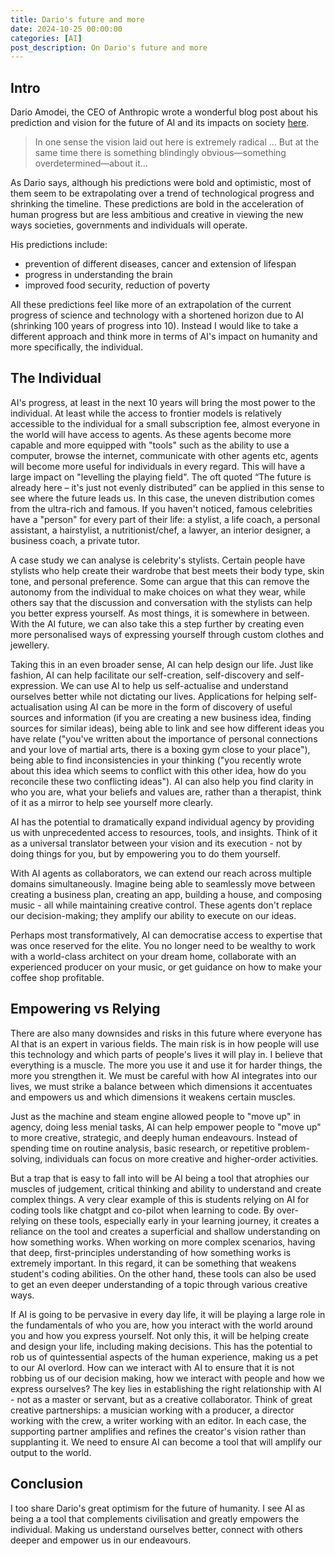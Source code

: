 ```yaml
---
title: Dario's future and more
date: 2024-10-25 00:00:00
categories: [AI]
post_description: On Dario's future and more
---
```


## Intro

Dario Amodei, the CEO of Anthropic wrote a wonderful blog post about his prediction and vision for the future of AI and its impacts on society [here](https://darioamodei.com/machines-of-loving-grace).

> In one sense the vision laid out here is extremely radical ... But at the same time there is something blindingly obvious—something overdetermined—about it...

As Dario says, although his predictions were bold and optimistic, most of them seem to be extrapolating over a trend of technological progress and shrinking the timeline. These predictions are bold in the acceleration of human progress but are less ambitious and creative in viewing the new ways societies, governments and individuals will operate.

His predictions include:

- prevention of different diseases, cancer and extension of lifespan
- progress in understanding the brain
- improved food security, reduction of poverty

All these predictions feel like more of an extrapolation of the current progress of science and technology with a shortened horizon due to AI (shrinking 100 years of progress into 10). Instead I would like to take a different approach and think more in terms of AI's impact on humanity and more specifically, the individual.

## The Individual

AI's progress, at least in the next 10 years will bring the most power to the individual. At least while the access to frontier models is relatively accessible to the individual for a small subscription fee, almost everyone in the world will have access to agents. As these agents become more capable and more equipped with "tools" such as the ability to use a computer, browse the internet, communicate with other agents etc, agents will become more useful for individuals in every regard. This will have a large impact on "levelling the playing field". The oft quoted “The future is already here – it's just not evenly distributed” can be applied in this sense to see where the future leads us. In this case, the uneven distribution comes from the ultra-rich and famous. If you haven't noticed, famous celebrities have a "person" for every part of their life: a stylist, a life coach, a personal assistant, a hairstylist, a nutritionist/chef, a lawyer, an interior designer, a business coach, a private tutor.

A case study we can analyse is celebrity's stylists. Certain people have stylists who help create their wardrobe that best meets their body type, skin tone, and personal preference. Some can argue that this can remove the autonomy from the individual to make choices on what they wear, while others say that the discussion and conversation with the stylists can help you better express yourself. As most things, it is somewhere in between. With the AI future, we can also take this a step further by creating even more personalised ways of expressing yourself through custom clothes and jewellery.

Taking this in an even broader sense, AI can help design our life. Just like fashion, AI can help facilitate our self-creation, self-discovery and self-expression. We can use AI to help us self-actualise and understand ourselves better while not dictating our lives. Applications for helping self-actualisation using AI can be more in the form of discovery of useful sources and information (if you are creating a new business idea, finding sources for similar ideas), being able to link and see how different ideas you have relate ("you've written about the importance of personal connections and your love of martial arts, there is a boxing gym close to your place"), being able to find inconsistencies in your thinking ("you recently wrote about this idea which seems to conflict with this other idea, how do you reconcile these two conflicting ideas"). AI can also help you find clarity in who you are, what your beliefs and values are, rather than a therapist, think of it as a mirror to help see yourself more clearly.

AI has the potential to dramatically expand individual agency by providing us with unprecedented access to resources, tools, and insights. Think of it as a universal translator between your vision and its execution - not by doing things for you, but by empowering you to do them yourself.

With AI agents as collaborators, we can extend our reach across multiple domains simultaneously. Imagine being able to seamlessly move between creating a business plan, creating an app, building a house, and composing music - all while maintaining creative control. These agents don't replace our decision-making; they amplify our ability to execute on our ideas.

Perhaps most transformatively, AI can democratise access to expertise that was once reserved for the elite. You no longer need to be wealthy to work with a world-class architect on your dream home, collaborate with an experienced producer on your music, or get guidance on how to make your coffee shop profitable.

## Empowering vs Relying

There are also many downsides and risks in this future where everyone has AI that is an expert in various fields. The main risk is in how people will use this technology and which parts of people's lives it will play in. I believe that everything is a muscle. The more you use it and use it for harder things, the more you strengthen it. We must be careful with how AI integrates into our lives, we must strike a balance between which dimensions it accentuates and empowers us and which dimensions it weakens certain muscles.

Just as the machine and steam engine allowed people to "move up" in agency, doing less menial tasks, AI can help empower people to "move up" to more creative, strategic, and deeply human endeavours. Instead of spending time on routine analysis, basic research, or repetitive problem-solving, individuals can focus on more creative and higher-order activities.

But a trap that is easy to fall into will be AI being a tool that atrophies our muscles of judgement, critical thinking and ability to understand and create complex things. A very clear example of this is students relying on AI for coding tools like chatgpt and co-pilot when learning to code. By over-relying on these tools, especially early in your learning journey, it creates a reliance on the tool and creates a superficial and shallow understanding on how something works. When working on more complex scenarios, having that deep, first-principles understanding of how something works is extremely important. In this regard, it can be something that weakens student's coding abilities. On the other hand, these tools can also be used to get an even deeper understanding of a topic through various creative ways.

If AI is going to be pervasive in every day life, it will be playing a large role in the fundamentals of who you are, how you interact with the world around you and how you express yourself. Not only this, it will be helping create and design your life, including making decisions. This has the potential to rob us of quintessential aspects of the human experience, making us a pet to our AI overlord. How can we interact with AI to ensure that it is not robbing us of our decision making, how we interact with people and how we express ourselves? The key lies in establishing the right relationship with AI - not as a master or servant, but as a creative collaborator. Think of great creative partnerships: a musician working with a producer, a director working with the crew, a writer working with an editor. In each case, the supporting partner amplifies and refines the creator's vision rather than supplanting it. We need to ensure AI can become a tool that will amplify our output to the world.

## Conclusion

I too share Dario's great optimism for the future of humanity. I see AI as being a a tool that complements civilisation and greatly empowers the individual. Making us understand ourselves better, connect with others deeper and empower us in our endeavours.
